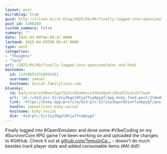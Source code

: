 ```yaml
---
layout: post
microblog: true
guid: http://slison.micro.blog/2025/04/09/finally-logged-into-opensimulator-and.html
post_id: 5300269
custom_summary: false
summary: ""
date: 2025-04-09T06:09:47-0000
lastmod: 2025-04-09T06:09:47-0000
type: post
categories:
- "Thoughts"
- "Tech"
url: /2025/04/09/finally-logged-into-opensimulator-and.html
mastodon:
  id: 114306514318939261
  username: samuel
  hostname: Social.familylison.com
bluesky:
  id: bafyreiere3d6oer2gal5p3sc64a4encsdtboo6pmli6kadl3vatz677wu4
  url: 'at://did:plc:5jr2zy3bgol6hjw7fxa6pygf/app.bsky.feed.post/3lmedcmzakc2g'
  link: 'https://bsky.app/profile/did:plc:5jr2zy3bgol6hjw7fxa6pygf/post/3lmedcmzakc2g'
  handle: samuellison.bsky.social
  hostname: bsky.social
  did: 'did:plc:5jr2zy3bgol6hjw7fxa6pygf'
---
```

Finally logged into #OpenSimulator and done some #VibeCoding on my #SurvivorCore RPG game I've been working on and uploaded the changes to #GitHub. Check it out at [github.com/TemujinCa...](https://github.com/TemujinCalidius/SurvivorCore) - doesn't do much besides track player stats and added consumable items (#AI did!)
